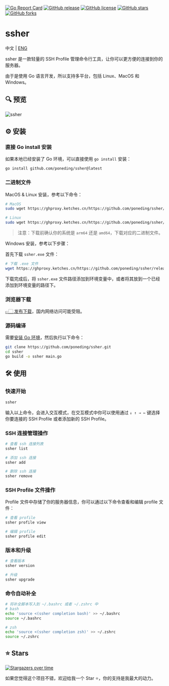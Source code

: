 [![Go Report Card](https://goreportcard.com/badge/github.com/poneding/ssher)](https://goreportcard.com/report/github.com/poneding/ssher)
[![GitHub release](https://img.shields.io/github/v/release/poneding/ssher)](https://img.shields.io/github/v/release/poneding/ssher)
[![GitHub license](https://img.shields.io/github/license/poneding/ssher)](https://img.shields.io/github/license/poneding/ssher)
[![GitHub stars](https://img.shields.io/github/stars/poneding/ssher)](https://img.shields.io/github/stars/poneding/ssher)
[![GitHub forks](https://img.shields.io/github/forks/poneding/ssher)](https://img.shields.io/github/forks/poneding/ssher)

# ssher

中文 | [ENG](README_en-US.md)

ssher 是一款轻量的 SSH Profile 管理命令行工具，让你可以更方便的连接到你的服务器。

由于是使用 Go 语言开发，所以支持多平台，包括 Linux、MacOS 和 Windows。

## 🔍 预览

![ssher](https://images.poneding.com/2024/04/202404260925762.gif)

## ⚙️ 安装

### 直接 Go install 安装

如果本地已经安装了 Go 环境，可以直接使用 `go install` 安装：

```bash
go install github.com/poneding/ssher@latest
```

### 二进制文件

MacOS & Linux 安装，参考以下命令：

```bash
# MacOS
sudo wget https://ghproxy.ketches.cn/https://github.com/poneding/ssher/releases/download/v0.1.0/ssher_0.1.0_darwin_arm64 -O /user/local/bin/ssher && sudo chmod +x /user/local/bin/ssher

# Linux
sudo wget https://ghproxy.ketches.cn/https://github.com/poneding/ssher/releases/download/v0.1.0/ssher_0.1.0_linux_amd64 -O /user/local/bin/ssher && sudo chmod +x /user/local/bin/ssher
```

> 注意：下载前确认你的系统是 `arm64` 还是 `amd64`，下载对应的二进制文件。

Windows 安装，参考以下步骤：

首先下载 `ssher.exe` 文件：

```bash
# 下载 .exe 文件
wget https://ghproxy.ketches.cn/https://github.com/poneding/ssher/releases/download/v0.1.0/ssher_0.1.0_windows_amd64.exe
```

下载完成后，将 `ssher.exe` 文件路径添加到环境变量中，或者将其放到一个已经添加到环境变量的路径下。

### 浏览器下载

[👉🏻 发布下载](https://github.com/poneding/ssher/releases)，国内网络访问可能受阻。

### 源码编译

需要[安装 Go 环境](https://golang.google.cn/doc/install)，然后执行以下命令：

```bash
git clone https://github.com/poneding/ssher.git
cd ssher
go build -o ssher main.go
```

## 🛠️ 使用

### 快速开始

```bash
ssher
```

输入以上命令，会进入交互模式，在交互模式中你可以使用通过 `↓ ↑ → ←` 键选择你要连接的 SSH Profile 或者添加新的 SSH Profile。

### SSH 连接管理操作

```bash
# 查看 ssh 连接列表
ssher list

# 添加 ssh 连接
ssher add

# 删除 ssh 连接
ssher remove
```

### SSH Profile 文件操作

Profile 文件中存储了你的服务器信息，你可以通过以下命令查看和编辑 profile 文件：

```bash
# 查看 profile
ssher profile view

# 编辑 profile
ssher profile edit
```

### 版本和升级

```bash
# 查看版本
ssher version

# 升级
ssher upgrade
```

### 命令自动补全

```bash
# 将补全脚本写入到 ~/.bashrc 或者 ~/.zshrc 中
# bash
echo 'source <(ssher completion bash)' >> ~/.bashrc
source ~/.bashrc

# zsh
echo 'source <(ssher completion zsh)' >> ~/.zshrc
source ~/.zshrc
```

## ⭐️ Stars

[![Stargazers over time](https://starchart.cc/poneding/ssher.svg?variant=adaptive)](https://starchart.cc/poneding/ssher)

如果您觉得这个项目不错，欢迎给我一个 Star ⭐️，你的支持是我最大的动力。
